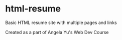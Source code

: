 # html-resume

Basic HTML resume site with multiple pages and links

Created as a part of Angela Yu's Web Dev Course
